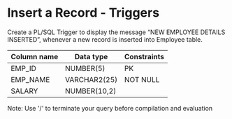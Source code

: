 # Insert a Record - Triggers

Create a PL/SQL Trigger to display the message “NEW EMPLOYEE DETAILS INSERTED”, whenever a new record is inserted into Employee table.

|Column name|Data type|Constraints|
|----------|---------|---------|
|EMP_ID|NUMBER(5)|PK|
|EMP_NAME|VARCHAR2(25)|NOT NULL|
|SALARY|NUMBER(10,2)|  |

 


Note: Use '/' to terminate your query before compilation and evaluation
